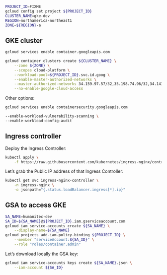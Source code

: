 ```bash
PROJECT_ID=FIXME
gcloud config set project ${PROJECT_ID}
CLUSTER_NAME=gke-dev
REGION=northamerica-northeast1
ZONE=${REGION}-a
```



## GKE cluster
```bash
gcloud services enable container.googleapis.com

gcloud container clusters create ${CLUSTER_NAME} \
    --zone ${ZONE} \
    --scopes cloud-platform \
    --workload-pool=${PROJECT_ID}.svc.id.goog \
    --enable-master-authorized-networks \
    --master-authorized-networks 34.159.97.57/32,35.198.74.96/32,34.141.77.162/32,34.89.188.214/32,34.159.140.35/32,34.89.165.141/32 \
    --no-enable-google-cloud-access
```

Other options:
```bash
gcloud services enable containersecurity.googleapis.com

--enable-workload-vulnerability-scanning \
--enable-workload-config-audit
```

## Ingress controller

Deploy the Ingress Controller:
```bash
kubectl apply \
    -f https://raw.githubusercontent.com/kubernetes/ingress-nginx/controller-v1.7.0/deploy/static/provider/cloud/deploy.yaml
```

Let’s grab the Public IP address of that Ingress Controller:
```bash
kubectl get svc ingress-nginx-controller \
    -n ingress-nginx \
    -o jsonpath="{.status.loadBalancer.ingress[*].ip}"
```

## GSA to access GKE

```bash
SA_NAME=humanitec-dev
SA_ID=${SA_NAME}@${PROJECT_ID}.iam.gserviceaccount.com
gcloud iam service-accounts create ${SA_NAME} \
	--display-name=${SA_NAME}
gcloud projects add-iam-policy-binding ${PROJECT_ID} \
	--member "serviceAccount:${SA_ID}" \
	--role "roles/container.admin"
```

Let’s download locally the GSA key:
```bash
gcloud iam service-accounts keys create ${SA_NAME}.json \
    --iam-account ${SA_ID}
```
